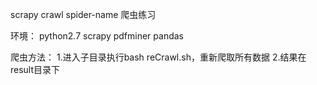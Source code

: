 scrapy crawl spider-name
爬虫练习


环境：
    python2.7
    scrapy
    pdfminer
    pandas

爬虫方法：
    1.进入子目录执行bash reCrawl.sh，重新爬取所有数据
    2.结果在result目录下
    